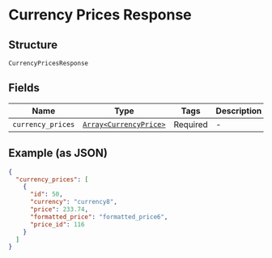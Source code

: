 
# Currency Prices Response

## Structure

`CurrencyPricesResponse`

## Fields

| Name | Type | Tags | Description |
|  --- | --- | --- | --- |
| `currency_prices` | [`Array<CurrencyPrice>`](../../doc/models/currency-price.md) | Required | - |

## Example (as JSON)

```json
{
  "currency_prices": [
    {
      "id": 50,
      "currency": "currency8",
      "price": 233.74,
      "formatted_price": "formatted_price6",
      "price_id": 116
    }
  ]
}
```


